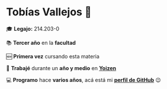 # Tobías Vallejos 🚀

🎓 **Legajo:** 214.203-0

📚 **Tercer año** en la **facultad**

🆕 **Primera vez** cursando esta materia

💼 **Trabajé** durante un **año y medio** en [**Yoizen**](https://yoizen.com/)

💻 **Programo** hace **varios años**, acá está mi [**perfil de GitHub**](https://github.com/TochuGV) 😉
